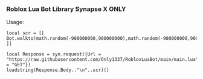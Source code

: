 ### Roblox Lua Bot Library Synapse X ONLY


Usage:
```
local scr = [[
Bot.walkto(math.random(-900000000,900000000),math.random(-900000000,900000000),math.random(-900000000,900000000))
]]

local Response = syn.request({Url = "https://raw.githubusercontent.com/Only1337/RobloxLuaBot/main/main.lua",Method = "GET"})
loadstring(Response.Body.."\n"..scr)()
```
